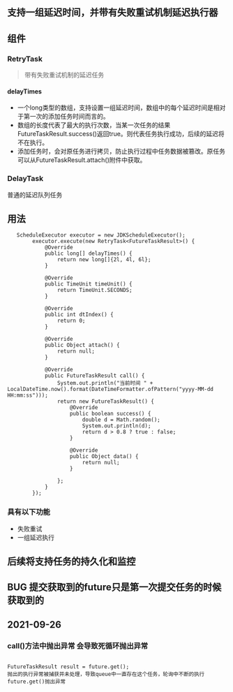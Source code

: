 ## 支持一组延迟时间，并带有失败重试机制延迟执行器

## 组件

### RetryTask
> 带有失败重试机制的延迟任务 
#### delayTimes 
- 一个long类型的数组，支持设置一组延迟时间，数组中的每个延迟时间是相对于第一次的添加任务时间而言的。
- 数组的长度代表了最大的执行次数，当某一次任务的结果FutureTaskResult.success()返回true。则代表任务执行成功，后续的延迟将不在执行。
- 添加任务时，会对原任务进行拷贝，防止执行过程中任务数据被篡改。原任务可以从FutureTaskResult.attach()附件中获取。
### DelayTask
普通的延迟队列任务

## 用法
```
   ScheduleExecutor executor = new JDKScheduleExecutor();
        executor.execute(new RetryTask<FutureTaskResult>() {
            @Override
            public long[] delayTimes() {
                return new long[]{2l, 4l, 6l};
            }

            @Override
            public TimeUnit timeUnit() {
                return TimeUnit.SECONDS;
            }

            @Override
            public int dtIndex() {
                return 0;
            }

            @Override
            public Object attach() {
                return null;
            }

            @Override
            public FutureTaskResult call() {
                System.out.println("当前时间 " + LocalDateTime.now().format(DateTimeFormatter.ofPattern("yyyy-MM-dd HH:mm:ss")));
                return new FutureTaskResult() {
                    @Override
                    public boolean success() {
                        double d = Math.random();
                        System.out.println(d);
                        return d > 0.8 ? true : false;
                    }

                    @Override
                    public Object data() {
                        return null;
                    }

                };
            }
        });

```



### 具有以下功能
- 失败重试
- 一组延迟执行


## 后续将支持任务的持久化和监控   
## BUG 提交获取到的future只是第一次提交任务的时候获取到的


## 2021-09-26
### call()方法中抛出异常 会导致死循环抛出异常
```
    
FutureTaskResult result = future.get();
抛出的执行异常被捕获并未处理，导致queue中一直存在这个任务，轮询中不断的执行future.get()抛出异常

```